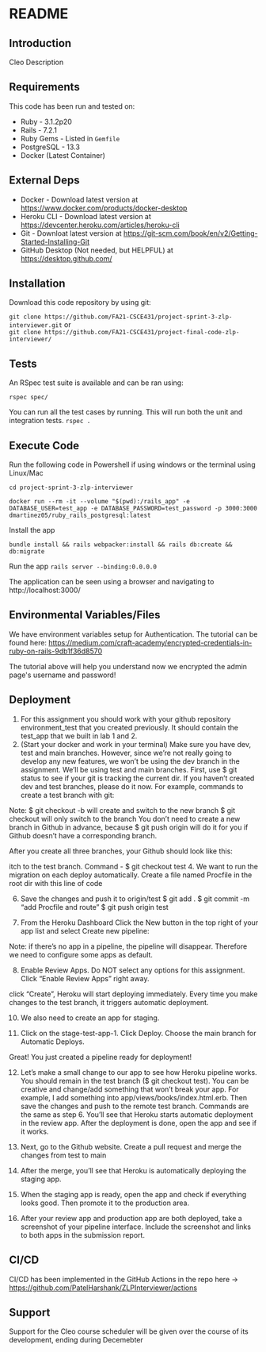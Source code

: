 # README 
 
## Introduction 
 
Cleo Description 
 
## Requirements 
 
This code has been run and tested on: 
 
- Ruby - 3.1.2p20
- Rails - 7.2.1
- Ruby Gems - Listed in `Gemfile` 
- PostgreSQL - 13.3 
- Docker (Latest Container) 
 
 
## External Deps 
 
- Docker - Download latest version at https://www.docker.com/products/docker-desktop 
- Heroku CLI - Download latest version at https://devcenter.heroku.com/articles/heroku-cli 
- Git - Downloat latest version at https://git-scm.com/book/en/v2/Getting-Started-Installing-Git 
- GitHub Desktop (Not needed, but HELPFUL) at https://desktop.github.com/ 
 
## Installation 
 
Download this code repository by using git: 
 
`git clone https://github.com/FA21-CSCE431/project-sprint-3-zlp-interviewer.git` 
 or  
 `git clone https://github.com/FA21-CSCE431/project-final-code-zlp-interviewer/` 
 
## Tests 
 
An RSpec test suite is available and can be ran using: 
 
`rspec spec/` 
 
You can run all the test cases by running. This will run both the unit and integration tests. 
`rspec .` 
 
## Execute Code 
 
Run the following code in Powershell if using windows or the terminal using Linux/Mac 
 
`cd project-sprint-3-zlp-interviewer` 
 
`docker run --rm -it --volume "$(pwd):/rails_app" -e DATABASE_USER=test_app -e DATABASE_PASSWORD=test_password -p 3000:3000 dmartinez05/ruby_rails_postgresql:latest` 
 
 
Install the app 
 
`bundle install && rails webpacker:install && rails db:create && db:migrate` 
 
 
Run the app 
`rails server --binding:0.0.0.0` 
 
 
The application can be seen using a browser and navigating to http://localhost:3000/ 
 
 
## Environmental Variables/Files 
 
We have environment variables setup for Authentication. The tutorial can be found here: https://medium.com/craft-academy/encrypted-credentials-in-ruby-on-rails-9db1f36d8570 
 
The tutorial above will help you understand now we encrypted the admin page's username and password! 
 
 
## Deployment 
 
1. For this assignment you should work with your github repository environment_test that you created previously. It should contain the test_app that we built in lab 1 and 2. 
2. (Start your docker and work in your terminal) Make sure you have dev, test and main branches. However, since we’re not really going to develop any new features, we won’t be using the dev branch in the assignment. We’ll be using test and main branches. 
   First, use $ git status to see if your git is tracking the current dir. 
   If you haven’t created dev and test branches, please do it now. For example, commands to create a test branch with git: 
 
 
 
Note: 
$ git checkout -b <branch> will create and switch to the new branch 
$ git checkout <branch> will only switch to the branch 
You don’t need to create a new branch in Github in advance, because $ git push origin <branch> will do it for you if Github doesn’t have a corresponding branch. 
 
After you create all three branches, your Github should look like this: 
 
 
itch to the test branch. Command - $ git checkout test 
4. We want to run the migration on each deploy automatically. 
   Create a file named Procfile in the root dir with this line of code 
 
 
 
 
6. Save the changes and push it to origin/test 
   $ git add . 
   $ git commit -m “add Procfile and route” 
   $ git push origin test 
 
7. From the Heroku Dashboard 
   Click the New button in the top right of your app list and select Create new pipeline: 
 
 
 
Note: if there’s no app in a pipeline, the pipeline will disappear. Therefore we need to configure some apps as default. 
 
8. Enable Review Apps. Do NOT select any options for this assignment. Click “Enable Review Apps” right away. 
 
 
 click “Create”, Heroku will start deploying immediately. Every time you make changes to the test branch, it triggers automatic deployment. 
 
 
 
10. We also need to create an app for staging. 
 
 
 
11. Click on the stage-test-app-1. Click Deploy. Choose the main branch for Automatic Deploys. 
 
 
 
Great! You just created a pipeline ready for deployment! 
 
12. Let’s make a small change to our app to see how Heroku pipeline works. 
    You should remain in the test branch ($ git checkout test). You can be creative and change/add something that won’t break your app. For example, I add something into app/views/books/index.html.erb. 
    Then save the changes and push to the remote test branch. Commands are the same as step 6. 
    You’ll see that Heroku starts automatic deployment in the review app. After the deployment is done, open the app and see if it works. 
 
 
 
13. Next, go to the Github website. Create a pull request and merge the changes from test to main 
14. After the merge, you’ll see that Heroku is automatically deploying the staging app. 
 
 
 
15. When the staging app is ready, open the app and check if everything looks good. Then promote it to the production area. 
 
 
 
16. After your review app and production app are both deployed, take a screenshot of your pipeline interface. Include the screenshot and links to both apps in the submission report. 
 
 
## CI/CD 
 
CI/CD has been implemented in the GitHub Actions in the repo here -> https://github.com/PatelHarshank/ZLPInterviewer/actions 
 
## Support 
 
Support for the Cleo course scheduler will be given over the course of its development, ending during Decemebter 


